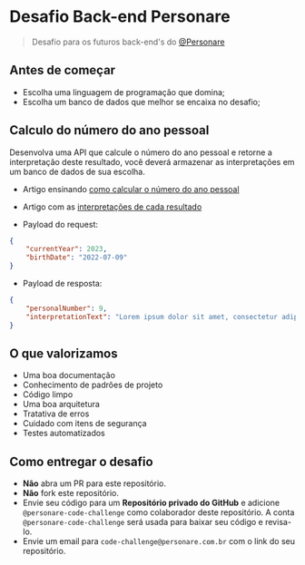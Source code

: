 # Desafio Back-end Personare
> Desafio para os futuros back-end's do [@Personare](https://github.com/Personare)

## Antes de começar
* Escolha uma linguagem de programação que domina;
* Escolha um banco de dados que melhor se encaixa no desafio;

## Calculo do número do ano pessoal
Desenvolva uma API que calcule o número do ano pessoal e retorne a interpretação deste resultado, você deverá armazenar as interpretações em um banco de dados de sua escolha.
* Artigo ensinando [como calcular o número do ano pessoal](https://www.personare.com.br/conteudo/como-calcular-ano-pessoal-m6523)
* Artigo com as [interpretações de cada resultado](https://www.personare.com.br/conteudo/cores-para-ano-novo-m7576)

* Payload do request:
```json
{
    "currentYear": 2023,
    "birthDate": "2022-07-09"
}
```

* Payload de resposta:
```json
{
    "personalNumber": 9,
    "interpretationText": "Lorem ipsum dolor sit amet, consectetur adipiscing elit. Quisque eleifend tellus volutpat mauris molestie, non tincidunt arcu ornare. Etiam fermentum nisl eu lobortis ornare. Nunc ligula ipsum, hendrerit sed felis vitae, euismod blandit risus. Nullam consequat viverra mauris, quis bibendum urna suscipit nec. Nam imperdiet mattis sapien mollis iaculis. Nunc tempor pulvinar vestibulum. Quisque vulputate, sem in hendrerit consequat, mi tortor commodo lorem, nec tincidunt magna ex id libero. Phasellus ut ante arcu. Nam a consectetur lacus, ut consectetur dolor."
}
```

## O que valorizamos
* Uma boa documentação
* Conhecimento de padrões de projeto
* Código limpo
* Uma boa arquitetura
* Tratativa de erros
* Cuidado com itens de segurança
* Testes automatizados

## Como entregar o desafio
* **Não** abra um PR para este repositório.
* **Não** fork este repositório.
* Envie seu código para um **Repositório privado do GitHub** e adicione `@personare-code-challenge` como colaborador deste repositório. A conta `@personare-code-challenge` será usada para baixar seu código e revisa-lo.
* Envie um email para `code-challenge@personare.com.br` com o link do seu repositório.
